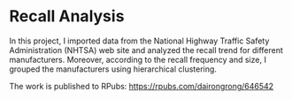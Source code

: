 # Recall Analysis

In this project, I imported data from the National Highway Traffic Safety Administration (NHTSA) web site and analyzed the recall trend for different manufacturers. Moreover, according to the recall frequency and size, I grouped the manufacturers using hierarchical clustering.

The work is published to RPubs: https://rpubs.com/dairongrong/646542
